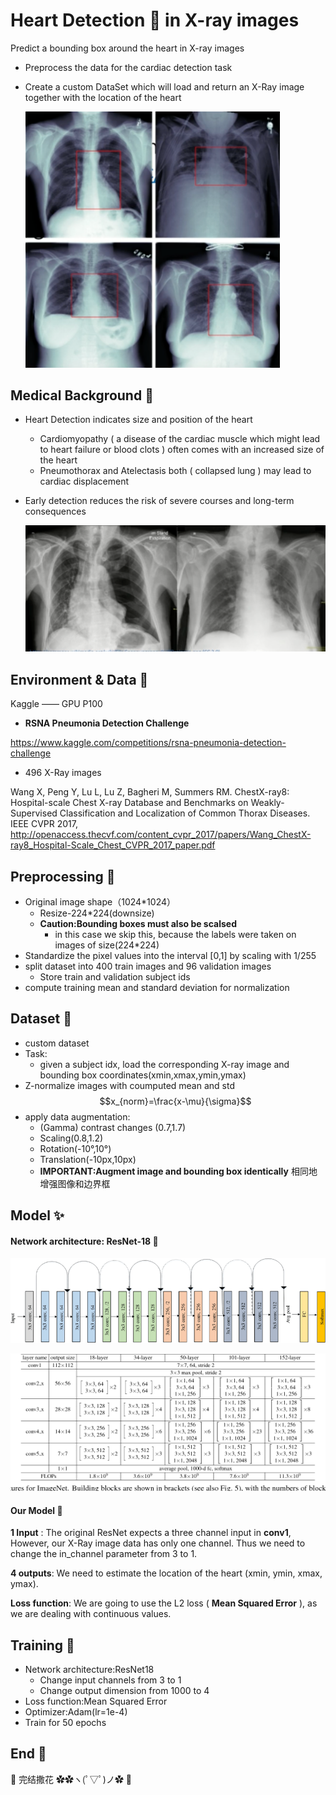 # Heart Detection :heart_decoration: in X-ray images

Predict a bounding box around the heart in X-ray images

- Preprocess the data for the cardiac detection task

- Create a custom DataSet which will load and return an X-Ray image together with the location of the heart

  <img src="README.assets/image-1.png" alt="image-1" style="zoom:40%;" />

## Medical Background :paw_prints:

- Heart Detection indicates size and position of the heart

  - Cardiomyopathy ( a disease of the cardiac muscle which might lead to heart failure or blood clots ) often comes with an increased size of the heart
  - Pneumothorax and Atelectasis both ( collapsed lung ) may lead to cardiac displacement 

- Early detection reduces the risk of severe courses and long-term consequences

  <img src="README.assets/image-2.png" alt="image-2" style="zoom:70%;" />

## Environment & Data 🧸 

Kaggle —— GPU P100

- **RSNA Pneumonia Detection Challenge**

https://www.kaggle.com/competitions/rsna-pneumonia-detection-challenge

- 496 X-Ray images

Wang X, Peng Y, Lu L, Lu Z, Bagheri M, Summers RM. ChestX-ray8: Hospital-scale Chest X-ray Database and Benchmarks on Weakly-Supervised Classification and Localization of Common Thorax Diseases. IEEE CVPR 2017, http://openaccess.thecvf.com/content_cvpr_2017/papers/Wang_ChestX-ray8_Hospital-Scale_Chest_CVPR_2017_paper.pdf

## Preprocessing :orange:

* Original image shape（1024*1024）
  * Resize-224*224(downsize)
  * **Caution:Bounding boxes must also be scalsed** 
    * in this case we skip this, because the labels were taken on images of size(224*224)
* Standardize the pixel values into the interval [0,1] by scaling with 1/255
* split dataset into 400 train images and 96 validation images
  * Store train and validation subject ids
* compute training mean and standard deviation for normalization

## Dataset :cookie:

* custom dataset
* Task:
  * given a subject idx, load the corresponding X-ray image and bounding box coordinates(xmin,xmax,ymin,ymax)
* Z-normalize images with coumputed mean and std $$x_{norm}=\frac{x-\mu}{\sigma}$$
* apply data augmentation:
  * (Gamma) contrast changes (0.7,1.7)
  * Scaling(0.8,1.2) 
  * Rotation(-10°,10°)
  * Translation(-10px,10px)
  * **IMPORTANT:Augment image and bounding box identically** 相同地增强图像和边界框

## Model :sparkles:

#### Network architecture: ResNet-18 :cheese:

![Original ResNet-18 Architecture | Download Scientific Diagram](README.assets/Original-ResNet-18-Architecture.png)

![img](README.assets/resnet.png)

#### Our Model :icecream:

**1 Input** : The original ResNet expects a three channel input in **conv1**, However, our X-Ray image data has only one channel. Thus we need to change the in_channel parameter from 3 to 1.

**4 outputs**: We need to estimate the location of the heart (xmin, ymin, xmax, ymax).

**Loss function**: We are going to use the L2 loss ( **Mean Squared Error** ), as we are dealing with continuous values.

## Training :seedling:

* Network architecture:ResNet18
  * Change input channels from 3 to 1
  * Change output dimension from 1000 to 4
* Loss function:Mean Squared Error
* Optimizer:Adam(lr=1e-4)
* Train for 50 epochs

## End 🥳

:tada: 完结撒花 ✿✿ヽ(ﾟ▽ﾟ)ノ✿ :cherry_blossom:


